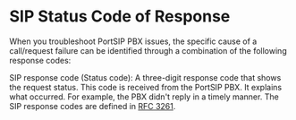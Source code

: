 # SIP Status Code of Response

When you troubleshoot PortSIP PBX issues, the specific cause of a call/request failure can be identified through a combination of the following response codes:

SIP response code (Status code): A three-digit response code that shows the request status. This code is received from the PortSIP PBX. It explains what occurred. For example, the PBX didn't reply in a timely manner. The SIP response codes are defined in [RFC 3261](https://www.rfc-editor.org/rfc/rfc3261#page-182).



